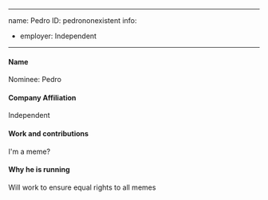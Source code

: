 -------------------------------------------------------------
name: Pedro
ID: pedrononexistent
info:
  - employer: Independent
-------------------------------------------------------------

#### Name

Nominee: Pedro
 
#### Company Affiliation

Independent

#### Work and contributions

I'm a meme?

#### Why he is running

Will work to ensure equal rights to all memes
